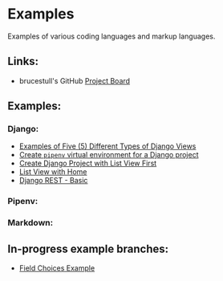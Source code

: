 # Examples
Examples of various coding languages and markup languages.

## Links:
* brucestull's GitHub [Project Board](https://github.com/users/brucestull/projects/6)

## Examples:

### Django:
* [Examples of Five (5) Different Types of Django Views](./django/function_and_class_based_list_views/README.md)
* [Create `pipenv` virtual environment for a Django project](./django/pipenv_setup/README.md)
* [Create Django Project with List View First](./django/list_create_views/README.md)
* [List View with Home](./django/list_view_with_home/README.md)
* [Django REST - Basic](./django/rest_basic/README.md)

### Pipenv:

### Markdown:



## In-progress example branches:
* [Field Choices Example](https://github.com/brucestull/examples/tree/4-document-how-choices-works-in-django/django/field_choices)
